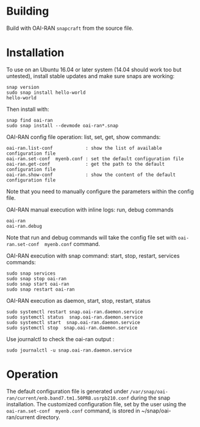 # Building

Build with OAI-RAN `snapcraft` from the source file.

# Installation

To use on an Ubuntu 16.04 or later system (14.04 should work too but untested),
install stable updates and make sure snaps are working:
```shell
snap version
sudo snap install hello-world
hello-world
```

Then install with:
```shell
snap find oai-ran
sudo snap install --devmode oai-ran*.snap
```

OAI-RAN config file operation: list, set, get, show commands:
```shell
oai-ran.list-conf            : show the list of available configuration file
oai-ran.set-conf  myenb.conf : set the default configuration file
oai-ran.get-conf             : get the path to the default configuration file
oai-ran.show-conf            : show the content of the default configuration file
```
Note that you need to manually configure the parameters within the config file.

OAI-RAN manual execution with inline logs: run, debug commands
```shell
oai-ran
oai-ran.debug
```
Note that run and debug commands will take the config file set with `oai-ran.set-conf  myenb.conf` command.

OAI-RAN  execution with snap command: start, stop, restart, services commands:
```shell
sudo snap services
sudo snap stop oai-ran
sudo snap start oai-ran
sudo snap restart oai-ran
```

OAI-RAN execution as daemon, start, stop, restart, status
```shell
sudo systemctl restart snap.oai-ran.daemon.service
sudo systemctl status  snap.oai-ran.daemon.service
sudo systemctl start  snap.oai-ran.daemon.service
sudo systemctl stop  snap.oai-ran.daemon.service
```

Use journalctl to check the oai-ran output :
```shell
sudo journalctl -u snap.oai-ran.daemon.service
```

# Operation

The default configuration file is generated under
`/var/snap/oai-ran/current/enb.band7.tm1.50PRB.usrpb210.conf`  during the snap installation.
The customized configuration file, set by the user using the `oai-ran.set-conf  myenb.conf` command, is stored in ~/snap/oai-ran/current directory.





